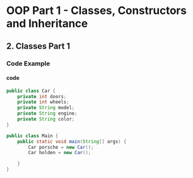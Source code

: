 # OOP Part 1 - Classes, Constructors and Inheritance

## 2. Classes Part 1

### Code Example

#### code

```java
public class Car {
    private int doors;
    private int wheels;
    private String model;
    private String engine;
    private String color;
}

public class Main {
    public static void main(String[] args) {
        Car porsche = new Car();
        Car holden = new Car();

    }
}

```

##

##

##

##

##

##

##

##

##

##

##

##
